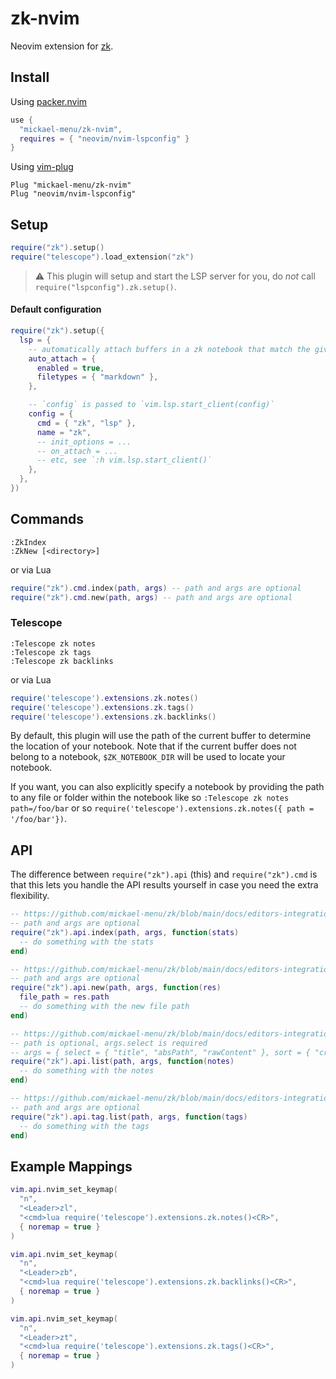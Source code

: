 # zk-nvim
Neovim extension for [zk](https://github.com/mickael-menu/zk).

## Install

Using [packer.nvim](https://github.com/wbthomason/packer.nvim)
```lua
use {
  "mickael-menu/zk-nvim",
  requires = { "neovim/nvim-lspconfig" }
}
```

Using [vim-plug](https://github.com/junegunn/vim-plug)
```viml
Plug "mickael-menu/zk-nvim"
Plug "neovim/nvim-lspconfig"
```

## Setup
```lua
require("zk").setup()
require("telescope").load_extension("zk")
```
> :warning: This plugin will setup and start the LSP server for you, do *not* call `require("lspconfig").zk.setup()`.

#### Default configuration
```lua
require("zk").setup({
  lsp = {
    -- automatically attach buffers in a zk notebook that match the given filetypes
    auto_attach = {
      enabled = true,
      filetypes = { "markdown" },
    },

    -- `config` is passed to `vim.lsp.start_client(config)`
    config = {
      cmd = { "zk", "lsp" },
      name = "zk",
      -- init_options = ...
      -- on_attach = ...
      -- etc, see `:h vim.lsp.start_client()`
    },
  },
})
```

## Commands

```vim
:ZkIndex
:ZkNew [<directory>]
```
or via Lua
```lua
require("zk").cmd.index(path, args) -- path and args are optional
require("zk").cmd.new(path, args) -- path and args are optional
```

### Telescope

```vim
:Telescope zk notes
:Telescope zk tags
:Telescope zk backlinks
```
or via Lua
```lua
require('telescope').extensions.zk.notes()
require('telescope').extensions.zk.tags()
require('telescope').extensions.zk.backlinks()
```
By default, this plugin will use the path of the current buffer to determine the location of your notebook.
Note that if the current buffer does not belong to a notebook, `$ZK_NOTEBOOK_DIR` will be used to locate your notebook.

If you want, you can also explicitly specify a notebook by providing the path to any file or folder within the notebook like so `:Telescope zk notes path=/foo/bar` or so `require('telescope').extensions.zk.notes({ path = '/foo/bar'})`.

## API

The difference between `require("zk").api` (this) and `require("zk").cmd` is that this lets you handle the API results yourself in case you need the extra flexibility.

```lua
-- https://github.com/mickael-menu/zk/blob/main/docs/editors-integration.md#zkindex
-- path and args are optional
require("zk").api.index(path, args, function(stats)
  -- do something with the stats
end)
```

```lua
-- https://github.com/mickael-menu/zk/blob/main/docs/editors-integration.md#zknew
-- path and args are optional
require("zk").api.new(path, args, function(res)
  file_path = res.path
  -- do something with the new file path
end)
```

```lua
-- https://github.com/mickael-menu/zk/blob/main/docs/editors-integration.md#zklist
-- path is optional, args.select is required
-- args = { select = { "title", "absPath", "rawContent" }, sort = { "created" } }
require("zk").api.list(path, args, function(notes)
  -- do something with the notes
end)
```

```lua
-- https://github.com/mickael-menu/zk/blob/main/docs/editors-integration.md#zktaglist
-- path and args are optional
require("zk").api.tag.list(path, args, function(tags)
  -- do something with the tags
end)
```

## Example Mappings
```lua
vim.api.nvim_set_keymap(
  "n",
  "<Leader>zl",
  "<cmd>lua require('telescope').extensions.zk.notes()<CR>",
  { noremap = true }
)

vim.api.nvim_set_keymap(
  "n",
  "<Leader>zb",
  "<cmd>lua require('telescope').extensions.zk.backlinks()<CR>",
  { noremap = true }
)

vim.api.nvim_set_keymap(
  "n",
  "<Leader>zt",
  "<cmd>lua require('telescope').extensions.zk.tags()<CR>",
  { noremap = true }
)
```
